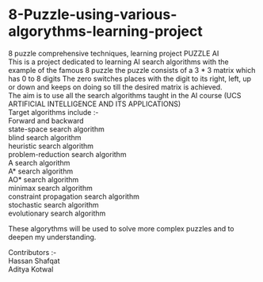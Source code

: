 # 8-Puzzle-using-various-algorythms-learning-project
8 puzzle comprehensive techniques, learning project  PUZZLE AI  
This is a project dedicated to learning AI search algorithms with the example of the famous 8 puzzle the puzzle consists of a 3 * 3 matrix which has 0 to 8 digits 
The zero switches places with the digit to its right, left, up or down and keeps on doing so till the desired matrix is achieved.  
The aim is to use all the search algorithms taught in the AI course (UCS ARTIFICIAL INTELLIGENCE AND ITS APPLICATIONS)  
Target algorithms include :-                                                            
Forward and backward                                                          
state-space search algorithm                                                                    
blind search algorithm                                                        
heuristic search algorithm                                                                
problem-reduction search algorithm                                                        
A search algorithm                                                                        
A* search algorithm                                                                     
AO* search algorithm                                                                        
minimax search algorithm                                                                    
constraint propagation search algorithm                                                       
stochastic search algorithm                                                                     
evolutionary search algorithm                                                                     
                                                                                                                    
  These algorythms will be used to solve more complex puzzles and to deepen my understanding.                                         
                                                                                
  Contributors :-                                                                                           
  Hassan Shafqat                                                       
  Aditya Kotwal                                                                                                 
